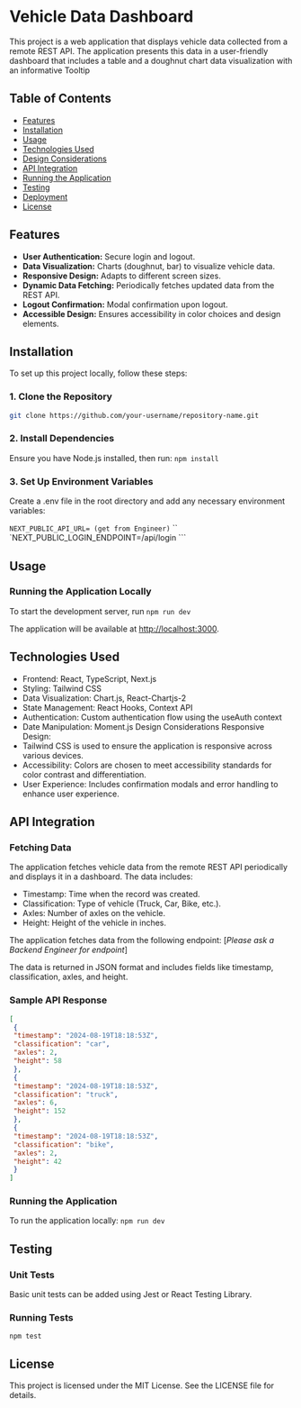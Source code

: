 # Vehicle Data Dashboard

This project is a web application that displays vehicle data collected from a remote REST API. The application presents this data in a user-friendly dashboard that includes a table and a  doughnut chart data visualization with an informative Tooltip
## Table of Contents

- [Features](#features)
- [Installation](#installation)
- [Usage](#usage)
- [Technologies Used](#technologies-used)
- [Design Considerations](#design-considerations)
- [API Integration](#api-integration)
- [Running the Application](#running-the-application)
- [Testing](#testing)
- [Deployment](#deployment)
- [License](#license)

## Features

- **User Authentication:** Secure login and logout.
- **Data Visualization:** Charts (doughnut, bar) to visualize vehicle data.
- **Responsive Design:** Adapts to different screen sizes.
- **Dynamic Data Fetching:** Periodically fetches updated data from the REST API.
- **Logout Confirmation:** Modal confirmation upon logout.
- **Accessible Design:** Ensures accessibility in color choices and design elements.

## Installation

To set up this project locally, follow these steps:

### 1. Clone the Repository

```bash
git clone https://github.com/your-username/repository-name.git
```

### 2. Install Dependencies

Ensure you have Node.js installed, then run:
```npm install```

### 3. Set Up Environment Variables

Create a .env file in the root directory and add any necessary environment variables:

``` NEXT_PUBLIC_API_URL= (get from Engineer) ```
`` `NEXT_PUBLIC_LOGIN_ENDPOINT=/api/login ```

## Usage
### Running the Application Locally

To start the development server, run
``` npm run dev ```

The application will be available at <http://localhost:3000>.

## Technologies Used

- Frontend: React, TypeScript, Next.js
- Styling: Tailwind CSS
- Data Visualization: Chart.js, React-Chartjs-2
- State Management: React Hooks, Context API
- Authentication: Custom authentication flow using the useAuth context
- Date Manipulation: Moment.js Design Considerations Responsive Design:
- Tailwind CSS is used to ensure the application is responsive across various devices.
- Accessibility: Colors are chosen to meet accessibility standards for color contrast and differentiation.
- User Experience: Includes confirmation modals and error handling to enhance user experience.

## API Integration

### Fetching Data

The application fetches vehicle data from the remote REST API periodically and displays it in a dashboard. The data includes:

- Timestamp: Time when the record was created.
- Classification: Type of vehicle (Truck, Car, Bike, etc.).
- Axles: Number of axles on the vehicle.
- Height: Height of the vehicle in inches.

The application fetches data from the following endpoint:
[*Please ask a Backend Engineer for endpoint*]

The data is returned in JSON format and includes fields like timestamp, classification, axles, and height.

### Sample API Response

```json
[
 {
 "timestamp": "2024-08-19T18:18:53Z",
 "classification": "car",
 "axles": 2,
 "height": 58
 },
 {
 "timestamp": "2024-08-19T18:18:53Z",
 "classification": "truck",
 "axles": 6,
 "height": 152
 },
 {
 "timestamp": "2024-08-19T18:18:53Z",
 "classification": "bike",
 "axles": 2,
 "height": 42
 }
]
```

### Running the Application

To run the application locally:
```npm run dev```

## Testing

### Unit Tests

Basic unit tests can be added using Jest or React Testing Library.

### Running Tests

```npm test```

## License

This project is licensed under the MIT License. See the LICENSE file for details.
